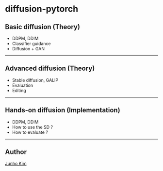 # diffusion-pytorch

## Basic diffusion (Theory)
* DDPM, DDIM
* Classifier guidance
* Diffusion + GAN

---
## Advanced diffusion (Theory)
* Stable diffusion, GALIP
* Evaluation
* Editing

---
## Hands-on diffusion (Implementation)
* DDPM, DDIM
* How to use the SD ?
* How to evaluate ?

---
## Author
[Junho Kim](http://bit.ly/jhkim_resume)
